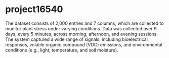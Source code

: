 # project16540
The dataset consists of 2,000 entries and 7 columns, which are collected to monitor plant stress under varying conditions. Data was collected over 9 days, every 5 minutes, across morning, afternoon, and evening sessions. The system captured a wide range of signals, including bioelectrical responses, volatile organic compound (VOC) emissions, and environmental conditions (e.g., light, temperature, and soil moisture).
